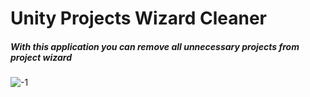 # Unity Projects Wizard Cleaner
##### With this application you can remove all unnecessary projects from project wizard
![-1](https://user-images.githubusercontent.com/26279127/29007070-2f2d09a0-7b04-11e7-92a4-44ae09aefd22.png)
